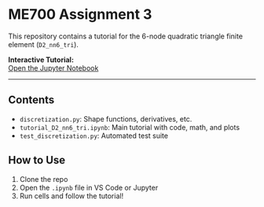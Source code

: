 # ME700 Assignment 3

This repository contains a tutorial for the 6-node quadratic triangle finite element (`D2_nn6_tri`).

**Interactive Tutorial:**  
[Open the Jupyter Notebook](tutorials/tutorial_D2_nn6_tri.ipynb)

---

## Contents
- `discretization.py`: Shape functions, derivatives, etc.
- `tutorial_D2_nn6_tri.ipynb`: Main tutorial with code, math, and plots
- `test_discretization.py`: Automated test suite

## How to Use
1. Clone the repo
2. Open the `.ipynb` file in VS Code or Jupyter
3. Run cells and follow the tutorial!
